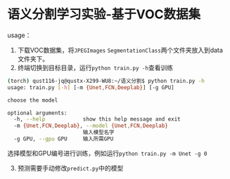 # 语义分割学习实验-基于VOC数据集
usage：
1. 下载VOC数据集，将`JPEGImages` `SegmentationClass`两个文件夹放入到data文件夹下。
2. 终端切换到目标目录，运行`python train.py -h`查看训练
```bash
(torch) qust116-jq@qustx-X299-WU8:~/语义分割$ python train.py -h
usage: train.py [-h] [-m {Unet,FCN,Deeplab}] [-g GPU]

choose the model

optional arguments:
  -h, --help            show this help message and exit
  -m {Unet,FCN,Deeplab}, --model {Unet,FCN,Deeplab}
                        输入模型名字
  -g GPU, --gpu GPU     输入所需GPU
```
选择模型和GPU编号进行训练，例如运行`python train.py -m Unet -g 0`

3. 预测需要手动修改`predict.py`中的模型